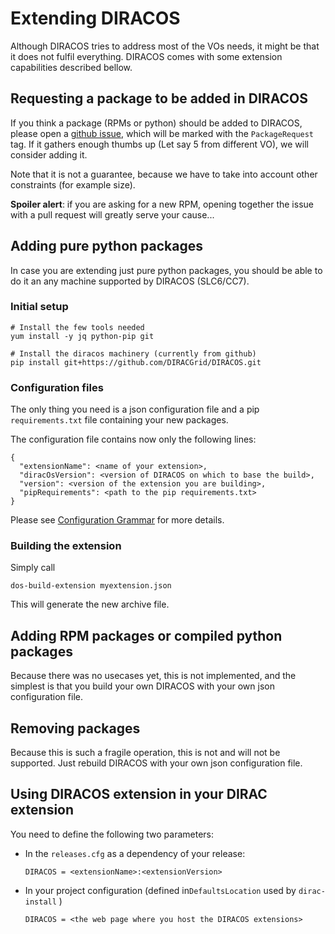 # Extending DIRACOS

Although DIRACOS tries to address most of the VOs needs, it might be that it does not fulfil everything. DIRACOS comes with some extension capabilities described bellow.

## Requesting a package to be added in DIRACOS

If you think a package (RPMs or python) should be added to DIRACOS, please open a [github issue](https://github.com/DIRACGrid/DIRACOS/issues), which will be marked with the `PackageRequest` tag. If it gathers enough thumbs up (Let say 5 from different VO), we will consider adding it.

Note that it is not a guarantee, because we have to take into account other constraints (for example size).

**Spoiler alert**: if you are asking for a new RPM, opening together the issue with a pull request will greatly serve your cause...


## Adding pure python packages


In case you are extending just pure python packages, you should be able to do it an any machine supported by DIRACOS (SLC6/CC7).

### Initial setup

```
# Install the few tools needed
yum install -y jq python-pip git

# Install the diracos machinery (currently from github)
pip install git+https://github.com/DIRACGrid/DIRACOS.git
```

### Configuration files

The only thing you need is a json configuration file and a pip `requirements.txt` file containing your new packages.

The configuration file contains now only the following lines:

```
{
  "extensionName": <name of your extension>,
  "diracOsVersion": <version of DIRACOS on which to base the build>,
  "version": <version of the extension you are building>,
  "pipRequirements": <path to the pip requirements.txt>
}
```

Please see [ Configuration Grammar](docs/40_grammar.md#configuration-grammar) for more details.

### Building the extension

Simply call
```
dos-build-extension myextension.json
```

This will generate the new archive file.


## Adding RPM packages or compiled python packages

Because there was no usecases yet, this is not implemented, and the simplest is that you build your own DIRACOS with your own json configuration file.

## Removing packages

Because this is such a fragile operation, this is not and will not be supported. Just rebuild DIRACOS with your own json configuration file.


## Using DIRACOS extension in your DIRAC extension

You need to define the following two parameters:

* In the `releases.cfg` as a dependency of your release:
  ```
  DIRACOS = <extensionName>:<extensionVersion>
  ```

* In your project configuration (defined in`DefaultsLocation` used by `dirac-install` )
  ```
  DIRACOS = <the web page where you host the DIRACOS extensions>
  ```
